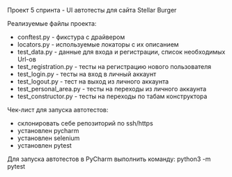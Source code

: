 Проект 5 спринта - UI автотесты для сайта Stellar Burger

Реализуемые файлы проекта:
- conftest.py - фикстура с драйвером
- locators.py - используемые локаторы с их описанием
- test_data.py - данные для входа и регистрации, список необходимых Url-ов
- test_registration.py - тесты на регистрацию нового пользователя
- test_login.py - тесты на вход в личный аккаунт
- test_logout.py - тест на выход из личного аккаунта
- test_personal_area.py - тесты на переходы из личного аккаунта
- test_constructor.py - тесты на переходы по табам конструктора

Чек-лист для запуска автотестов:
- склонировать себе репозиторий по ssh/https
- установлен pycharm
- установлен selenium
- установлен pytest

Для запуска автотестов в PyCharm выполнить команду: python3 -m pytest
